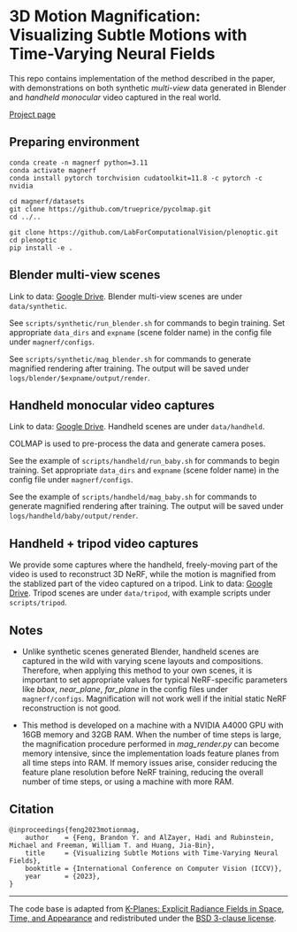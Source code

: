 # 3D Motion Magnification: Visualizing Subtle Motions with Time-Varying Neural Fields

This repo contains implementation of the method described in the paper, with demonstrations on both synthetic _multi-view_ data generated in Blender and _handheld monocular_ video captured in the real world.

[Project page](https://3d-motion-magnification.github.io/)

## Preparing environment

```
conda create -n magnerf python=3.11
conda activate magnerf
conda install pytorch torchvision cudatoolkit=11.8 -c pytorch -c nvidia

cd magnerf/datasets
git clone https://github.com/trueprice/pycolmap.git
cd ../..

git clone https://github.com/LabForComputationalVision/plenoptic.git
cd plenoptic
pip install -e .
```

## Blender multi-view scenes

Link to data: [Google Drive](https://drive.google.com/drive/folders/1d8lWyzSRb3KH5AagDWbOaw2BbCgxcJD-?usp=sharing). Blender multi-view scenes are under `data/synthetic`.


See `scripts/synthetic/run_blender.sh` for commands to begin training. 
Set appropriate `data_dirs` and `expname` (scene folder name) in the config file under `magnerf/configs`.

See `scripts/synthetic/mag_blender.sh` for commands to generate magnified rendering after training. The output will be saved under `logs/blender/$expname/output/render`.


## Handheld monocular video captures

Link to data: [Google Drive](https://drive.google.com/drive/folders/1d8lWyzSRb3KH5AagDWbOaw2BbCgxcJD-?usp=sharing). Handheld scenes are under `data/handheld`.


COLMAP is used to pre-process the data and generate camera poses.


See the example of `scripts/handheld/run_baby.sh` for commands to begin training. Set appropriate `data_dirs` and `expname` (scene folder name) in the config file under `magnerf/configs`.


See the example of `scripts/handheld/mag_baby.sh` for commands to generate magnified rendering after training. The output will be saved under `logs/handheld/baby/output/render`.

## Handheld + tripod video captures
We provide some captures where the handheld, freely-moving part of the video is used to reconstruct 3D NeRF, while the motion is magnified from the stablized part of the video captured on a tripod.
Link to data: [Google Drive](https://drive.google.com/drive/folders/1d8lWyzSRb3KH5AagDWbOaw2BbCgxcJD-?usp=sharing). Tripod scenes are under `data/tripod`, with example scripts under `scripts/tripod`.



## Notes
- Unlike synthetic scenes generated Blender, handheld scenes are captured in the wild with varying scene layouts and compositions.
Therefore, when applying this method to your own scenes, it is important to set appropriate values for typical NeRF-specific parameters like _bbox_, _near_plane_, _far_plane_ in the config files under `magnerf/configs`.
Magnification will not work well if the initial static NeRF reconstruction is not good.


- This method is developed on a machine with a NVIDIA A4000 GPU with 16GB memory and 32GB RAM.
When the number of time steps is large, the magnification procedure performed in _mag_render.py_ can become memory intensive, since the implementation loads feature planes from all time steps into RAM. If memory issues arise, consider reducing the feature plane resolution before NeRF training, reducing the overall number of time steps, or using a machine with more RAM.


## Citation

```
@inproceedings{feng2023motionmag,
    author    = {Feng, Brandon Y. and AlZayer, Hadi and Rubinstein, Michael and Freeman, William T. and Huang, Jia-Bin},
    title     = {Visualizing Subtle Motions with Time-Varying Neural Fields},
    booktitle = {International Conference on Computer Vision (ICCV)},
    year      = {2023},
}
```

---
The code base is adapted from [K-Planes: Explicit Radiance Fields in Space, Time, and Appearance](https://sarafridov.github.io/K-Planes) and redistributed under the [BSD 3-clause license](LICENSE).